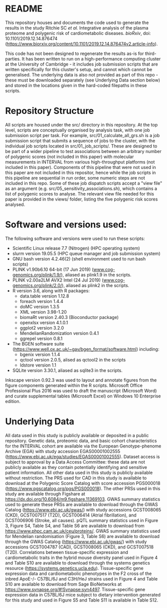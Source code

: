 # README

This repository houses and documents the code used to generate the results in the study Ritchie SC *et al.* Integrative analysis of the plasma proteome and polygenic risk of cardiometabolic diseases. *bioRxiv*, doi: 10.1101/2019.12.14.876474 (https://www.biorxiv.org/content/10.1101/2019.12.14.876474v2.article-info).

This code has not been designed to regenerate the results as-is for third-parties. It has been written to run on a high-performance computing cluster at the University of Cambridge - it includes job submission scripts that are written specifically for this cluster's setup, and cannot which cannot be generalised. The underlying data is also not provided as part of this repo - these must be downloaded separately (see Underlying Data section below) and stored in the locations given in the hard-coded filepaths in these scripts. 

# Repository Structure

All scripts are housed under the src/ directory in this repository. At the top level, scripts are conceptually organised by analysis task, with one job submission script per task. For example, src/01_calculate_all_grs.sh is a job submission script that submits a sequence of jobs to the cluster, with the individual job scripts located in src/01_job_scripts/. These are designed to be part of a wider pipeline to test associations between an arbitrary number of polygenic scores (not included in this paper) with molecular measurements in INTERVAL from various high-throughput platforms (not included in this paper). Components of this pipeline that were not used in this paper are not included in this repositor, hence while the job scripts in this pipeline are sequential in run order, some numeric steps are not included in this repo. Some of these job dispatch scripts accept a "view file" as an argument (e.g. src/05_sensitivity_associations.sh), which contains a list of polygenic scores to analyse. The relevant view file needed for this paper is provided in the views/ folder, listing the five polygenic risk scores analysed.

# Software and versions used:

The following software and versions were used to run these scripts:

 - Scientific Linux release 7.7 (Nitrogen) (HPC operating system)
 - slurm version 19.05.5 (HPC queue manager and job submission system)
 - GNU bash version 4.2.46(2) (shell environment used to run bash scripts)
 - PLINK v1.90b6.10 64-bit (17 Jun 2019) (www.cog-genomics.org/plink/1.9/), aliased as plink1.9 in the scripts.
 - PLINK v2.00a2LM AVX2 Intel (24 Jul 2019) (www.cog-genomics.org/plink/2.0/), aliased as plink2 in the scripts.
 - R version 3.6, along with R packages:
     - data.table version 1.12.8
     - foreach version 1.4.4
     - doMC version 1.3.5
     - XML version 3.98-1.20
     - biomaRt version 2.40.3 (Bioconductor package)
     - openxlsx version 4.1.0.1
     - ggplot2 version 3.2.0
     - MendelianRandomization version 0.4.1
     - ggrepel version 0.8.1
 - The BGEN software suite (https://www.well.ox.ac.uk/~gav/bgen_format/software.html) including:
     - bgenix version 1.1.4
     - qctool version 2.0.5, alised as qctool2 in the scripts
     - ldstore version 1.1
 - SQLite version 3.30.1, aliased as sqlite3 in the scripts.

Inkscape version 0.92.3 was used to layout and annotate figures from the figure components generated within the R scripts. Microsoft Office Professional Plus 2016 was used to draft the manuscript (Microsoft Word) and curate supplemental tables (Microsoft Excel) on Windows 10 Enterprise edition.

# Underlying Data

All data used in this study is publicly available or deposited in a public repository. Genetic data, proteomic data, and basic cohort characteristics for the INTERVAL cohort are available via the European Genotype-phenome Archive (EGA) with study accession EGAS00001002555 (https://www.ebi.ac.uk/ega/studies/EGAS00001002555). Dataset access is subject to approval by a Data Access Committee: these data are not publicly available as they contain potentially identifying and sensitive patient information. All other data used in this study is publicly available without restriction. The PRS used for CAD in this study is available to download at the Polygenic Score Catalog with score accession PGS000018 (https://www.pgscatalog.org/pgs/PGS000018). The other PRSs used in this study are available through Figshare at https://dx.doi.org/10.6084/m9.figshare.11369103. GWAS summary statistics used to generate these PRSs are available to download through the GWAS Catalog (https://www.ebi.ac.uk/gwas/) with study accessions GCST008065 (CKD), GCST007517 (T2D), GCST006414 (Atrial fibrillation), and GCST006906 (Stroke, all causes). pQTL summary statistics used in Figure 3, Figure S4, Table S4, and Table S6 are available to download from https://www.phpc.cam.ac.uk/ceu/proteins/. GWAS summary statistics used for Mendelian randomisation (Figure 3, Table S6) are available to download through the GWAS Catalog (https://www.ebi.ac.uk/gwas/) with study accessions GCST004787 (CAD), GCST008065 (CKD), and GCST007518 (T2D). Correlations between tissue-specific expression and cardiometabolic traits in the hybrid mouse diversity panel used in Figure 4 and Table S10 are available to download through the systems genetics resource (https://systems.genetics.ucla.edu). Tissue-specific gene expression data and cardiometabolic phenotypes in the F2 cross of the inbred ApoE-/- C57BL/6J and C3H/HeJ strains used in Figure 4 and Table S10 are available to download from Sage BioNetworks at https://www.synapse.org/#!Synapse:syn4497. Tissue-specific gene expression data in C57BL/6J mice subject to dietary intervention generated for this study and used in Figure S5 and Table S11 is available in Table S12.
